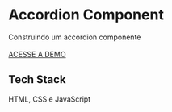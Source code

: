 # Accordion Component

Construindo um accordion componente<br/><br>
<a href="https://codepen.io/g101x/pen/gOzQKEj" target="_blank">ACESSE A DEMO</a>

## Tech Stack

HTML, CSS e JavaScript
